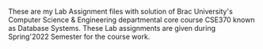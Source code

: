 These are my Lab Assignment files with solution of Brac University's Computer Science & Engineering departmental core course CSE370 known as Database Systems. These Lab assignments are given during Spring'2022 Semester for the course work.
